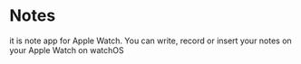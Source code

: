 # Notes
it is note app for Apple Watch. You can write, record or insert your notes on your Apple Watch on watchOS
